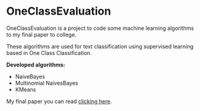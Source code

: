 # OneClassEvaluation

OneClassEvaluation is a project to code some machine learning algorithms to my final paper to college.

These algorithms are used for text classification using supervised learning based in One Class Classification.

**Developed algorithms:**
- NaiveBayes
- Multinomial NaivesBayes
- KMeans

My final paper you can read [clicking here](https://www.researchgate.net/publication/321975734_Classificacao_automatica_de_textos_utilizando_aprendizado_supervisionado_baseado_em_uma_unica_classe_-_Trabalho_de_Conclusao_de_Curso_-_UFMSCPTL).
